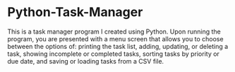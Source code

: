# Python-Task-Manager
This is a task manager program I created using Python. 
Upon running the program, you are presented with a menu screen that allows you to choose between the options of:
printing the task list, 
adding, updating, or deleting a task, 
showing incomplete or completed tasks, 
sorting tasks by priority or due date, 
and saving or loading tasks from a CSV file.
